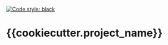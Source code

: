 [![Code style: black](https://img.shields.io/badge/code%20style-black-000000.svg)](https://github.com/psf/black)

# {{cookiecutter.project_name}}
